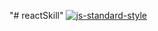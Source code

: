 "# reactSkill" 
[![js-standard-style](https://cdn.rawgit.com/standard/standard/master/badge.svg)](http://standardjs.com)
